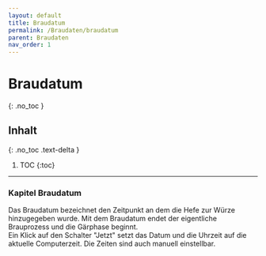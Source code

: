 ```yaml
---
layout: default
title: Braudatum
permalink: /Braudaten/braudatum
parent: Braudaten
nav_order: 1
---
```


# Braudatum
{: .no_toc }

## Inhalt
{: .no_toc .text-delta }

1. TOC
{:toc}

---

### Kapitel Braudatum
Das Braudatum bezeichnet den Zeitpunkt an dem die Hefe  zur Würze hinzugegeben wurde. Mit dem Braudatum endet der eigentliche Brauprozess und die Gärphase beginnt.  
Ein Klick auf den Schalter "Jetzt" setzt das Datum und die Uhrzeit auf die aktuelle Computerzeit. Die Zeiten sind auch manuell einstellbar.

